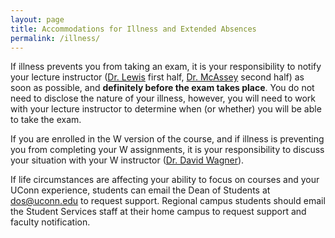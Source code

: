 ```yaml
---
layout: page
title: Accommodations for Illness and Extended Absences
permalink: /illness/
---
```

If illness prevents you from taking an exam, it is your responsibility to notify your lecture instructor ([Dr. Lewis](mailto:paul.lewis@uconn.edu) first half, [Dr. McAssey](mailto:edward.mcassey@uconn.edu) second half) as soon as possible, and **definitely before the exam takes place**. You do not need to disclose the nature of your illness, however, you will need to work with your lecture instructor to determine when (or whether) you will be able to take the exam.

If you are enrolled in the W version of the course, and if illness is preventing you from completing your W assignments, it is your responsibility to discuss your situation with your W instructor ([Dr. David Wagner](mailto:david.wagner@uconn.edu)).

If life circumstances are affecting your ability to focus on courses and your UConn experience, students can email the Dean of Students at [dos@uconn.edu](mailto:dos@uconn.edu) to request support. Regional campus students should email the Student Services staff at their home campus to request support and faculty notification.
 